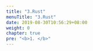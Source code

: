 ```yaml
---
title: "3.Rust"
menuTitle: "3.Rust"
date: 2019-08-30T10:56:29+08:00
weight: 0
chapter: true
pre: "<b>1. </b>"
---
```


